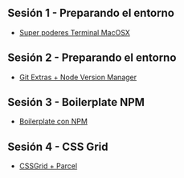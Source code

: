 ## Sesión 1 - Preparando el entorno
- [Super poderes Terminal MacOSX](01-SuperPoderesTerminal/README.md)

## Sesión 2 - Preparando el entorno
- [Git Extras + Node Version Manager](02-GitExtras-NVM/README.md)

## Sesión 3 - Boilerplate NPM
- [Boilerplate con NPM](03-Boilerplate-NPM/README.md)

## Sesión 4 - CSS Grid
- [CSSGrid + Parcel](04-CSSGrid/README.md)
